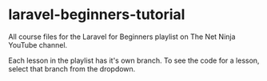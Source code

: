 # laravel-beginners-tutorial
All course files for the Laravel for Beginners playlist on The Net Ninja YouTube channel.

Each lesson in the playlist has it's own branch. To see the code for a lesson, select that branch from the dropdown.
